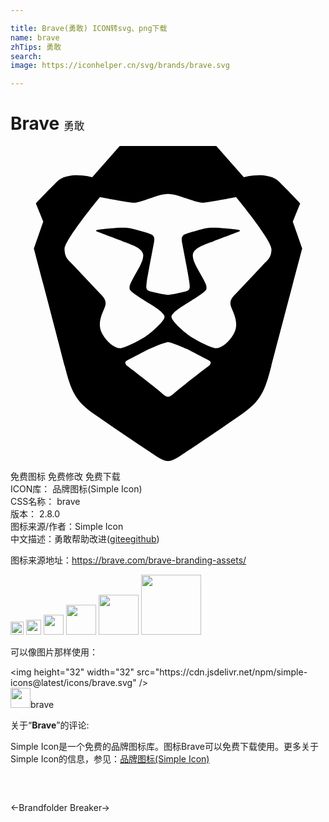 ```yaml
---

title: Brave(勇敢) ICON转svg、png下载
name: brave
zhTips: 勇敢
search: 
image: https://iconhelper.cn/svg/brands/brave.svg

---
```


# Brave  <small style="font-size: 60%;font-weight: 100">勇敢</small>

<div id="svg" class="svg-wrap">
<svg role="img" viewBox="0 0 24 24" xmlns="http://www.w3.org/2000/svg"><title>Brave icon</title><path d="M15.68 0l2.096 2.38s1.84-.512 2.709.358c.868.87 1.584 1.638 1.584 1.638l-.562 1.381.715 2.047s-2.104 7.98-2.35 8.955c-.486 1.919-.818 2.66-2.198 3.633-1.38.972-3.884 2.66-4.293 2.916-.409.256-.92.692-1.38.692-.46 0-.97-.436-1.38-.692a185.796 185.796 0 01-4.293-2.916c-1.38-.973-1.712-1.714-2.197-3.633-.247-.975-2.351-8.955-2.351-8.955l.715-2.047-.562-1.381s.716-.768 1.585-1.638c.868-.87 2.708-.358 2.708-.358L8.321 0h7.36zm-3.679 14.936c-.14 0-1.038.317-1.758.69-.72.373-1.242.637-1.409.742-.167.104-.065.301.087.409.152.107 2.194 1.69 2.393 1.866.198.175.489.464.687.464.198 0 .49-.29.688-.464.198-.175 2.24-1.759 2.392-1.866.152-.108.254-.305.087-.41-.167-.104-.689-.368-1.41-.741-.72-.373-1.617-.69-1.757-.69zm0-11.278s-.409.001-1.022.206-1.278.46-1.584.46c-.307 0-2.581-.434-2.581-.434S4.119 7.152 4.119 7.849c0 .697.339.881.68 1.243l2.02 2.149c.192.203.59.511.356 1.066-.235.555-.58 1.26-.196 1.977.384.716 1.042 1.194 1.464 1.115.421-.08 1.412-.598 1.776-.834.364-.237 1.518-1.19 1.518-1.554 0-.365-1.193-1.02-1.413-1.168-.22-.15-1.226-.725-1.247-.95-.02-.227-.012-.293.284-.851.297-.559.831-1.304.742-1.8-.089-.495-.95-.753-1.565-.986-.615-.232-1.799-.671-1.947-.74-.148-.068-.11-.133.339-.175.448-.043 1.719-.212 2.292-.052.573.16 1.552.403 1.632.532.079.13.149.134.067.579-.081.445-.5 2.581-.541 2.96-.04.38-.12.63.288.724.409.094 1.097.256 1.333.256s.924-.162 1.333-.256c.408-.093.329-.344.288-.723-.04-.38-.46-2.516-.541-2.961-.082-.445-.012-.45.067-.579.08-.129 1.059-.372 1.632-.532.573-.16 1.845.009 2.292.052.449.042.487.107.339.175-.148.069-1.332.508-1.947.74-.615.233-1.476.49-1.565.986-.09.496.445 1.241.742 1.8.297.558.304.624.284.85-.02.226-1.026.802-1.247.95-.22.15-1.413.804-1.413 1.169 0 .364 1.154 1.317 1.518 1.554.364.236 1.355.755 1.776.834.422.079 1.08-.4 1.464-1.115.384-.716.039-1.422-.195-1.977-.235-.555.163-.863.355-1.066l2.02-2.149c.341-.362.68-.546.68-1.243 0-.697-2.695-3.96-2.695-3.96s-2.274.436-2.58.436c-.307 0-.972-.256-1.585-.461-.613-.205-1.022-.206-1.022-.206z"/></svg>
</div>
<detail full-name='brave'></detail>

<div class="detail-page">
<p>
<span><span class="badge-success badge">免费图标</span> <span class="badge-success badge">免费修改</span>  <span class="badge-success badge">免费下载</span> </span>
<br/>
<span>
ICON库：
<span class="badge-secondary badge">品牌图标(Simple Icon)</span> 
</span>
<br/>
<span>
CSS名称：
<span class="badge-secondary badge">brave</span> 
</span>

<br/>
<span>
版本：
<span class="badge-secondary badge">2.8.0</span> 
</span>
<br/>
<span>图标来源/作者：<span class="badge-light badge">Simple Icon</span></span> 
<br/>
<span class="zh-detail">中文描述：<span class="badge-primary badge">勇敢</span><span class="help-link"><span>帮助改进</span>(<a href="https://gitee.com/liuwave/icon-helper/edit/master/json/brands/brave.json" target="_blank" rel="noopener noreferrer">gitee</a><a href="https://github.com/liuwave/icon-helper/edit/master/json/brands/brave.json" target="_blank" rel="noopener noreferrer">github</a></span>)</span><br/>
</p>
</div><div class="description description alert alert-light"><p>图标来源地址：<a href="https://brave.com/brave-branding-assets/" target="_blank" rel="noopener noreferrer">https://brave.com/brave-branding-assets/</a></p></div>
<div class="alert alert-dark">
<img height="21" width="21" src="https://cdn.jsdelivr.net/npm/simple-icons@latest/icons/brave.svg" />
<img height="24" width="24" src="https://cdn.jsdelivr.net/npm/simple-icons@latest/icons/brave.svg" />
<img height="32" width="32" src="https://cdn.jsdelivr.net/npm/simple-icons@latest/icons/brave.svg" />
<img height="48" width="48" src="https://cdn.jsdelivr.net/npm/simple-icons@latest/icons/brave.svg" />
<img height="64" width="64" src="https://cdn.jsdelivr.net/npm/simple-icons@latest/icons/brave.svg" />
<img height="96" width="96" src="https://cdn.jsdelivr.net/npm/simple-icons@latest/icons/brave.svg" />

</div>
<div>
  <p>可以像图片那样使用：    
  </p>
  <div class="alert alert-primary" style="font-size: 14px">
    &lt;img height="32" width="32" src="https://cdn.jsdelivr.net/npm/simple-icons@latest/icons/brave.svg" /&gt;
    <copy-btn content='<img height="32" width="32" src="https://cdn.jsdelivr.net/npm/simple-icons@latest/icons/brave.svg" />'></copy-btn>
  </div>
  <div class="alert alert-secondary">
    <img height="32" width="32" src="https://cdn.jsdelivr.net/npm/simple-icons@latest/icons/brave.svg" />brave
    <copy-btn content="brave" btn-title="复制图标名称"></copy-btn>
  </div>
</div>
<div class="icon-detail__container">
<p>关于“<b>Brave</b>”的评论:</p>
</div>
<Vssue title="关于“Brave”的评论" />
<div><p>Simple Icon是一个免费的品牌图标库。图标Brave可以免费下载使用。更多关于  Simple Icon的信息，参见：<a target="_blank" href="https://iconhelper.cn/brands.html">品牌图标(Simple Icon)</a>
</p></div>


<div style="padding:2rem 0 " class="page-nav"><p class="inner"><span class="prev">←<router-link to="/icon/brandfolder.html">Brandfolder</router-link></span> <span class="next"><router-link to="/icon/breaker.html">Breaker</router-link>→</span></p></div>
